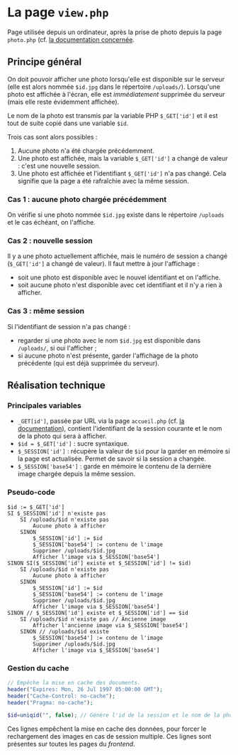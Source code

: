 # La page `view.php`
Page utilisée depuis un ordinateur, après la prise de photo depuis la page `photo.php` (cf. [la documentation concernée](photo.md).
## Principe général
On doit pouvoir afficher une photo lorsqu'elle est disponible sur le serveur (elle est alors nommée `$id.jpg` dans le répertoire `/uploads/`). Lorsqu'une photo est affichée à l'écran, elle est *immédiatement* supprimée du serveur (mais elle reste évidemment affichée).

Le nom de la photo est transmis par la variable PHP `$_GET['id']` et il est tout de suite copié dans une variable `$id`.

Trois cas sont alors possibles :

1. Aucune photo n'a été chargée précédemment.
2. Une photo est affichée, mais la variable `$_GET['id']` a changé de valeur : c'est une nouvelle session.
3. Une photo est affichée et l'identifiant `$_GET['id']` n'a pas changé. Cela signifie que la page a été rafraîchie avec la même session.

### Cas 1 : aucune photo chargée précédemment
On vérifie si une photo nommée `$id.jpg` existe dans le répertoire `/uploads` et le cas échéant, on l'affiche.

### Cas 2 : nouvelle session
Il y a une photo actuellement affichée, mais le numéro de session a changé (`$_GET['id']` a changé de valeur). Il faut mettre à jour l'affichage :

- soit une photo est disponible avec le nouvel identifiant et on l'affiche.
- soit aucune photo n'est disponible avec cet identifiant et il n'y a rien à afficher.

### Cas 3 : même session
Si l'identifiant de session n'a pas changé :

- regarder si une photo avec le nom `$id.jpg` est disponible dans `/uploads/`, si oui l'afficher ;
- si aucune photo n'est présente, garder l'affichage de la photo précédente (qui est déjà supprimée du serveur).

## Réalisation technique
### Principales variables
- `_GET[id']`, passée par URL via la page `accueil.php` (cf. [la documentation](accueil.md)), contient l'identifiant de la session courante et le nom de la photo qui sera à afficher.
- `$id = $_GET['id']` : sucre syntaxique.
- `$_SESSION['id']` : récupère la valeur de `$id` pour la garder en mémoire si la page est actualisée. Permet de savoir si la session a changée.
- `$_SESSION['base54']` : garde en mémoire le contenu de la dernière image chargée depuis la même session.
### Pseudo-code
```
$id := $_GET['id']
SI $_SESSION['id'] n'existe pas
	SI /uploads/$id n'existe pas
		Aucune photo à afficher
	SINON
		$_SESSION['id'] := $id
		$_SESSION['base54'] := contenu de l'image
		Supprimer /uploads/$id.jpg
		Afficher l'image via $_SESSION['base54']
SINON SI($_SESSION['id'] existe et $_SESSION['id'] != $id)
	SI /uploads/$id n'existe pas
		Aucune photo à afficher
	SINON
		$_SESSION['id'] := $id
		$_SESSION['base54'] := contenu de l'image
		Supprimer /uploads/$id.jpg
		Afficher l'image via $_SESSION['base54']
SINON // $_SESSION['id'] existe et $_SESSION['id'] == $id
	SI /uploads/$id n'existe pas // Ancienne image
		Afficher l'ancienne image via $_SESSION['base54']
	SINON // /uploads/$id existe
		$_SESSION['base54'] := contenu de l'image
		Supprimer /uploads/$id.jpg
		Afficher l'image via $_SESSION['base54']
```


### Gestion du cache
``` php
// Empêche la mise en cache des documents.
header("Expires: Mon, 26 Jul 1997 05:00:00 GMT");
header("Cache-Control: no-cache");
header("Pragma: no-cache");

$id=uniqid("", false); // Génère l'id de la session et le nom de la photo
```

Ces lignes empêchent la mise en cache des données, pour forcer le rechargement des images en cas de session multiple. Ces lignes sont présentes sur toutes les pages du *frontend*.
